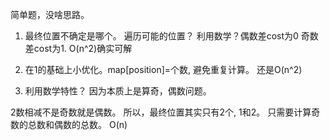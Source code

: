 
简单题，没啥思路。
1. 最终位置不确定是哪个。
遍历可能的位置？
   利用数学？偶数差cost为0
   奇数差cost为1.
   O(n^2)确实可解
   
2. 在1的基础上小优化。map[position]=个数, 避免重复计算。
   还是O(n^2)
   
3. 利用数学特性？
因为本质上是算奇，偶数问题。
   
2数相减不是奇数就是偶数。
所以，最终位置其实只有2个, 1和2。 只需要计算奇数的总数和偶数的总数。
O(n)
   
